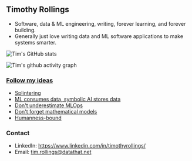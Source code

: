 ## Timothy Rollings

- Software, data & ML engineering, writing, forever learning, and forever building.
- Generally just love writing data and ML software applications to make systems smarter.

![Tim's GitHub stats](https://github-readme-stats.vercel.app/api?username=timatom&count_private=true&show_icons=true&theme=react&bg_color=00000000)

![Tim's github activity graph](https://github-readme-activity-graph.cyclic.app/graph?username=timatom&theme=react-dark)

<!-- <p align="left"> <img src="https://github-readme-activity-graph.cyclic.app/graph?username=timatom&theme=react-dark" alt="timatom" /> -->

### [Follow my ideas](https://www.timsideas.blog/)
 - [Splintering](https://www.timsideas.blog/post/splintering/)
 - [ML consumes data, symbolic AI stores data](https://www.timsideas.blog/post/ml-consumes-data-symbolic-ai-stores-data/)
 - [Don't underestimate MLOps](https://www.timsideas.blog/post/dont-underestimate-mlops/)
 - [Don't forget mathematical models](https://www.timsideas.blog/post/dont-forget-mathematical-models/)
 - [Humanness-bound](https://www.timsideas.blog/post/humanness-bound/)

### Contact

- LinkedIn: https://www.linkedin.com/in/timothyrollings/
- Email: tim.rollings@datathat.net

